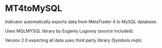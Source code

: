 # MT4toMySQL

Indicator automatically exports data from MetaTrader 4 to MySQL database.

Uses MQLMYSQL library by Eugeniy Lugovoy (source included).

Version 2.0 exporting all data uses third party library (Symbols.mqh)
